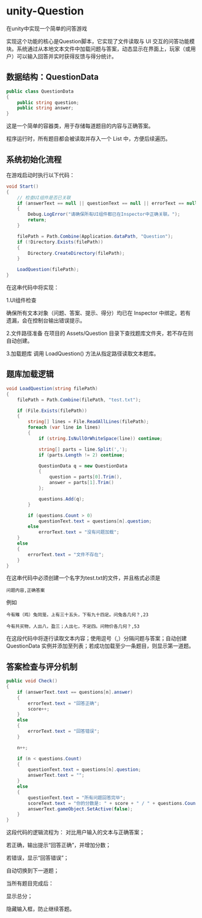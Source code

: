 # unity-Question
在unity中实现一个简单的问答游戏

实现这个功能的核心是Question脚本，它实现了文件读取与 UI 交互的问答功能模块。系统通过从本地文本文件中加载问题与答案，动态显示在界面上，玩家（或用户）可以输入回答并实时获得反馈与得分统计。

## 数据结构：QuestionData
```csharp
public class QuestionData
{
    public string question;
    public string answer;
}
```
这是一个简单的容器类，用于存储每道题目的内容与正确答案。

程序运行时，所有题目都会被读取并存入一个 List<QuestionData> 中，方便后续遍历。

## 系统初始化流程
在游戏启动时执行以下代码：
```csharp
void Start()
{
    // 检查UI组件是否已关联
    if (answerText == null || questionText == null || errorText == null || scoreText == null)
    {
        Debug.LogError("请确保所有UI组件都已在Inspector中正确关联。");
        return;
    }

    filePath = Path.Combine(Application.dataPath, "Question");
    if (!Directory.Exists(filePath))
    {
        Directory.CreateDirectory(filePath);
    }

    LoadQuestion(filePath);
}
```
在这串代码中将实现：

1.UI组件检查

确保所有文本对象（问题、答案、提示、得分）均已在 Inspector 中绑定。若有遗漏，会在控制台输出错误提示。

2.文件路径准备
在项目的 Assets/Question 目录下查找题库文件夹，若不存在则自动创建。

3.加载题库
调用 LoadQuestion() 方法从指定路径读取文本题库。

## 题库加载逻辑
```csharp
void LoadQuestion(string filePath)
{
    filePath = Path.Combine(filePath, "test.txt");

    if (File.Exists(filePath))
    {
        string[] lines = File.ReadAllLines(filePath);
        foreach (var line in lines)
        {
            if (string.IsNullOrWhiteSpace(line)) continue;

            string[] parts = line.Split(',');
            if (parts.Length != 2) continue;

            QuestionData q = new QuestionData
            {
                question = parts[0].Trim(),
                answer = parts[1].Trim()
            };

            questions.Add(q);
        }

        if (questions.Count > 0)
            questionText.text = questions[n].question;
        else
            errorText.text = "没有问题加载";
    }
    else
    {
        errorText.text = "文件不存在";
    }
}
```
在这串代码中必须创建一个名字为test.txt的文件，并且格式必须是

```
问题内容,正确答案
```

例如

```
今有雉（鸡）兔同笼，上有三十五头，下有九十四足。问兔各几何？,23

今有共买物，人出八，盈三；人出七，不足四。问物价各几何？,53
```

在这段代码中将逐行读取文本内容；使用逗号（,）分隔问题与答案；自动创建 QuestionData 实例并添加至列表；若成功加载至少一条题目，则显示第一道题。

## 答案检查与评分机制
```csharp
public void Check()
{
    if (answerText.text == questions[n].answer)
    {
        errorText.text = "回答正确";
        score++;
    }
    else
    {
        errorText.text = "回答错误";
    }

    n++;

    if (n < questions.Count)
    {
        questionText.text = questions[n].question;
        answerText.text = "";
    }
    else
    {
        questionText.text = "所有问题回答完毕";
        scoreText.text = "你的分数是: " + score + " / " + questions.Count;
        answerText.gameObject.SetActive(false);
    }
}
```
这段代码的逻辑流程为：
对比用户输入的文本与正确答案；

若正确，输出提示“回答正确”，并增加分数；

若错误，显示“回答错误”；

自动切换到下一道题；

当所有题目完成后：

显示总分；

隐藏输入框，防止继续答题。